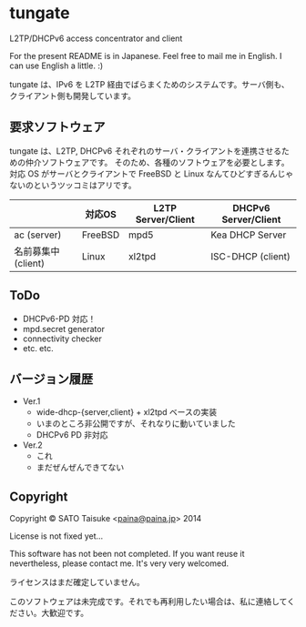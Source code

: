 tungate
=======

L2TP/DHCPv6 access concentrator and client

For the present README is in Japanese. Feel free to mail me in English. I can use English a little. :)

tungate は、IPv6 を L2TP 経由でばらまくためのシステムです。サーバ側も、クライアント側も開発しています。

要求ソフトウェア
---------------

tungate は、L2TP, DHCPv6 それぞれのサーバ・クライアントを連携させるための仲介ソフトウェアです。
そのため、各種のソフトウェアを必要とします。
対応 OS がサーバとクライアントで FreeBSD と Linux なんてひどすぎるんじゃないのというツッコミはアリです。

|                     |対応OS      |L2TP Server/Client |DHCPv6 Server/Client |
|---------------------|------------|-------------------|---------------------|
|ac (server)          |FreeBSD     |mpd5               |Kea DHCP Server      |
|名前募集中 (client)  |Linux       |xl2tpd             |ISC-DHCP (client)    |


ToDo
----

* DHCPv6-PD 対応！
* mpd.secret generator
* connectivity checker
* etc. etc.

バージョン履歴
--------------

* Ver.1
    * wide-dhcp-{server,client} + xl2tpd ベースの実装
    * いまのところ非公開ですが、それなりに動いていました
    * DHCPv6 PD 非対応
* Ver.2
    * これ
    * まだぜんぜんできてない

Copyright
---------

Copyright © SATO Taisuke <<paina@paina.jp>> 2014

License is not fixed yet...

This software has not been not completed. If you want reuse it nevertheless, please contact me. It's very very welcomed.

ライセンスはまだ確定していません。

このソフトウェアは未完成です。それでも再利用したい場合は、私に連絡してください。大歓迎です。
